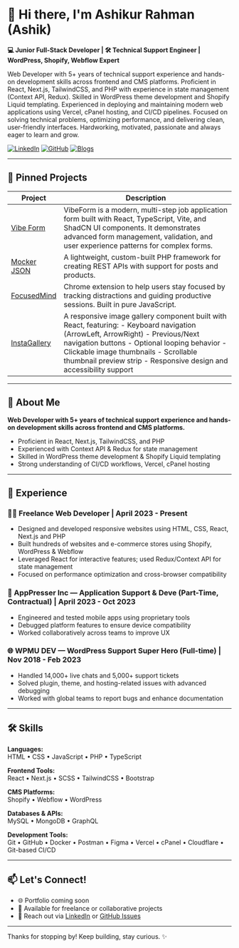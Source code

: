 # 👋 Hi there, I'm Ashikur Rahman (Ashik)

**💻 Junior Full-Stack Developer | 🛠 Technical Support Engineer | WordPress, Shopify, Webflow Expert**

Web Developer with 5+ years of technical support experience and hands-on development skills across frontend and CMS platforms. Proficient in React, Next.js, TailwindCSS, and PHP with experience in state management (Context API, Redux). Skilled in WordPress theme development and Shopify Liquid templating. Experienced in deploying and maintaining modern web applications using Vercel, cPanel hosting, and CI/CD pipelines. Focused on solving technical problems, optimizing performance, and delivering clean, user-friendly interfaces. Hardworking, motivated, passionate and always eager to learn and grow.

[![LinkedIn](https://img.shields.io/badge/LinkedIn-0077B5?style=for-the-badge&logo=linkedin&logoColor=white)](https://linkedin.com/in/ashikrnhq04)
[![GitHub](https://img.shields.io/badge/GitHub-100000?style=for-the-badge&logo=github&logoColor=white)](https://github.com/ashikrnhq04)
[![Blogs](https://img.shields.io/badge/Blog-FF5722?style=for-the-badge&logo=google-chrome&logoColor=white)](https://codespoetry.com)

---

## 📌 Pinned Projects

| Project | Description |
|--------|-------------|
| [Vibe Form](https://github.com/ashikrnhq04/VibeForm) | VibeForm is a modern, multi-step job application form built with React, TypeScript, Vite, and ShadCN UI components. It demonstrates advanced form management, validation, and user experience patterns for complex forms. |
| [Mocker JSON](https://github.com/ashikrnhq04/API-JSON) | A lightweight, custom-built PHP framework for creating REST APIs with support for posts and products. |
| [FocusedMind](https://github.com/ashikrnhq04/FocusedMind) | Chrome extension to help users stay focused by tracking distractions and guiding productive sessions. Built in pure JavaScript. |
| [InstaGallery](https://github.com/ashikrnhq04/instagallery) | A responsive image gallery component built with React, featuring: - Keyboard navigation (ArrowLeft, ArrowRight) - Previous/Next navigation buttons - Optional looping behavior - Clickable image thumbnails - Scrollable thumbnail preview strip - Responsive design and accessibility support |

---

## 👤 About Me

**Web Developer with 5+ years of technical support experience and hands-on development skills across frontend and CMS platforms.**  
- Proficient in React, Next.js, TailwindCSS, and PHP  
- Experienced with Context API & Redux for state management  
- Skilled in WordPress theme development & Shopify Liquid templating  
- Strong understanding of CI/CD workflows, Vercel, cPanel hosting
  
---

## 💼 Experience

### 🧑‍💻 Freelance Web Developer | April 2023 - Present  
- Designed and developed responsive websites using HTML, CSS, React, Next.js and PHP
- Built hundreds of websites and e-commerce stores using Shopify, WordPress & Webflow  
- Leveraged React for interactive features; used Redux/Context API for state management  
- Focused on performance optimization and cross-browser compatibility  

### 📱 AppPresser Inc — Application Support & Deve (Part-Time, Contractual) | April 2023 - Oct 2023 
- Engineered and tested mobile apps using proprietary tools  
- Debugged platform features to ensure device compatibility  
- Worked collaboratively across teams to improve UX  

### 🌐 WPMU DEV — WordPress Support Super Hero (Full-time) | Nov 2018 - Feb 2023 
- Handled 14,000+ live chats and 5,000+ support tickets  
- Solved plugin, theme, and hosting-related issues with advanced debugging  
- Worked with global teams to report bugs and enhance documentation  

---

## 🛠️ Skills

**Languages:**  
HTML • CSS • JavaScript • PHP • TypeScript

**Frontend Tools:**  
React • Next.js • SCSS • TailwindCSS • Bootstrap

**CMS Platforms:**  
Shopify • Webflow • WordPress

**Databases & APIs:**  
MySQL • MongoDB • GraphQL

**Development Tools:**  
Git • GitHub • Docker • Postman • Figma • Vercel • cPanel • Cloudflare • Git-based CI/CD

---

## 📫 Let's Connect!

- 🌐 Portfolio coming soon  
- 💼 Available for freelance or collaborative projects  
- 💌 Reach out via [LinkedIn](https://linkedin.com/in/ashikrnhq04) or [GitHub Issues](https://github.com/ashikrnhq04)

---

Thanks for stopping by! Keep building, stay curious. ✨
